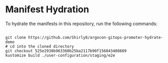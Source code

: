 
# Manifest Hydration

To hydrate the manifests in this repository, run the following commands:

```shell

git clone https://github.com/Shirly8/argocon-gitops-promoter-hydrate-demo
# cd into the cloned directory
git checkout 525e2938b963360b25ba2117b90f156043408609
kustomize build ./user-configuration/staging/e2e
```